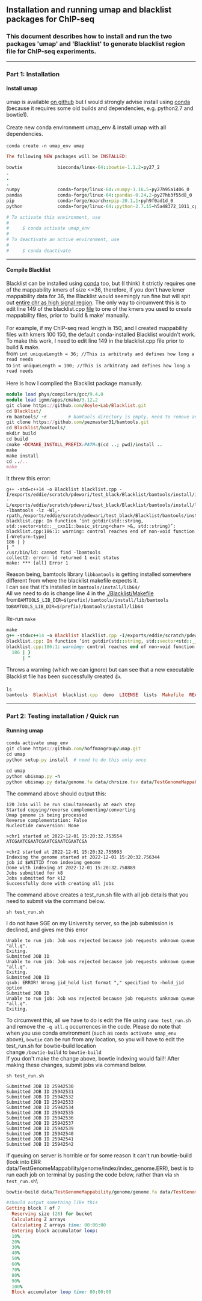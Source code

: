 ## Installation and running umap and blacklist packages for ChIP-seq

### This document describes how to install and run the two packages 'umap' and 'Blacklist' to generate blacklist region file for ChIP-seq experiments.

---

### Part 1: Installation

#### Install umap
umap is available [on github](https://github.com/hoffmangroup/umap) but I would strongly advise install using [conda](https://anaconda.org/bioconda/umap) (because it requires some old builds and dependencies, e.g. python2.7 and bowtie1).
\
\
Create new conda environment umap_env & install umap with all dependencies.
\
\
`conda create -n umap_env umap`

```ruby
The following NEW packages will be INSTALLED:

bowtie             bioconda/linux-64::bowtie-1.1.2-py27_2
.
.
.
numpy              conda-forge/linux-64::numpy-1.16.5-py27h95a1406_0
pandas             conda-forge/linux-64::pandas-0.24.2-py27hb3f55d8_0
pip                conda-forge/noarch::pip-20.1.1-pyh9f0ad1d_0
python             conda-forge/linux-64::python-2.7.15-h5a48372_1011_cpython

# To activate this environment, use
#
#     $ conda activate umap_env
#
# To deactivate an active environment, use
#
#     $ conda deactivate

```
---

#### Compile Blacklist
Blacklist can be installed using [conda](https://anaconda.org/bioconda/encode-blacklist) too, but (I think) it strictly requires one of the mappability kmers  of size <=36, therefore, if you don't have kmer mappability data for 36, the Blacklist would seemingly run fine but will spit out [entire chr as high signal region](https://github.com/Boyle-Lab/Blacklist/issues/32). The only way to circumvent this is to edit line 149 of the blacklist.cpp [file](https://github.com/Boyle-Lab/Blacklist/blob/master/blacklist.cpp) to one of the kmers you used to create mappability files, prior to 'build & make' manually.
\
\
For example, if my ChIP-seq read length is 150, and I created mappability files with kmers 100 150, the default conda-installed Blacklist wouldn't work. To make this work, I need to edit line 149 in the blacklist.cpp file prior to build & make.\
from `int uniqueLength = 36; //This is arbitraty and defines how long a read needs`\
to `int uniqueLength = 100; //This is arbitraty and defines how long a read needs`
\
\
Here is how I compiled the Blacklist package manually.
```ruby
module load phys/compilers/gcc/9.4.0
module load igmm/apps/cmake/3.12.2
git clone https://github.com/Boyle-Lab/Blacklist.git
cd Blacklist/
rm bamtools/ -r        # bamtools directory is empty, need to remove and clone it afresh
git clone https://github.com/pezmaster31/bamtools.git
cd Blacklist/bamtools/
mkdir build
cd build
cmake -DCMAKE_INSTALL_PREFIX:PATH=$(cd ..; pwd)/install ..
make
make install
cd ../..
make
```
It threw this error:
```
g++ -std=c++14 -o Blacklist blacklist.cpp -I/exports/eddie/scratch/pdewari/test_black/Blacklist/bamtools/install/include/bamtools -L/exports/eddie/scratch/pdewari/test_black/Blacklist/bamtools/install/lib/bamtools -lbamtools -lz -Wl,-rpath,/exports/eddie/scratch/pdewari/test_black/Blacklist/bamtools/install/lib/bamtools
blacklist.cpp: In function ‘int getdir(std::string, std::vector<std::__cxx11::basic_string<char> >&, std::string)’:
blacklist.cpp:186:1: warning: control reaches end of non-void function [-Wreturn-type]
186 | }
| ^
/usr/bin/ld: cannot find -lbamtools
collect2: error: ld returned 1 exit status
make: *** [all] Error 1
```
Reason being, bamtools library `libbamtools` is getting installed somewhere different from where the blacklist makefile expects it.\
I can see that it's installed in `bamtools/install/lib64/`\
All we need to do is change line 4 in the [./Blacklist/Makefile](https://github.com/Boyle-Lab/Blacklist/blob/master/Makefile)\
from`BAMTOOLS_LIB_DIR=$(prefix)/bamtools/install/lib/bamtools`\
to`BAMTOOLS_LIB_DIR=$(prefix)/bamtools/install/lib64`\
\
Re-run `make`
```ruby
make
g++ -std=c++14 -o Blacklist blacklist.cpp -I/exports/eddie/scratch/pdewari/test_black/Blacklist/bamtools/install/include/bamtools -L/exports/eddie/scratch/pdewari/test_black/Blacklist/bamtools/install/lib64 -lbamtools -lz -Wl,-rpath,/exports/eddie/scratch/pdewari/test_black/Blacklist/bamtools/install/lib64
blacklist.cpp: In function ‘int getdir(std::string, std::vector<std::__cxx11::basic_string<char> >&, std::string)’:
blacklist.cpp:186:1: warning: control reaches end of non-void function [-Wreturn-type]
  186 | }
      | ^ 
```
Throws a warning (which we can ignore) but can see that a new executable Blacklist file has been successfully created :+1:.
```ruby
ls
bamtools  Blacklist  blacklist.cpp  demo  LICENSE  lists  Makefile  README.md

```

---


### Part 2: Testing installation / Quick run

#### Running umap

```ruby
conda activate umap_env
git clone https://github.com/hoffmangroup/umap.git
cd umap
python setup.py install  # need to do this only once

cd umap
python ubismap.py -h
python ubismap.py data/genome.fa data/chrsize.tsv data/TestGenomeMappability all.q $BOWTIEDIR/bowtie-build --kmer 8 12 -write_script test_run.sh
```
The command above should output this:
```
120 Jobs will be run simultaneously at each step
Started copying/reverse complementing/converting
Umap genome is being processed
Reverse complementation: False
Nucleotide conversion: None

>chr1 started at 2022-12-01 15:20:32.753554
ATCGAATCGAATCGAATCGAATCGAATCGA

>chr2 started at 2022-12-01 15:20:32.755993
Indexing the genome started at 2022-12-01 15:20:32.756344
job id $WAITID from indexing genome
Done with indexing at 2022-12-01 15:20:32.758889
Jobs submitted for k8
Jobs submitted for k12
Successfully done with creating all jobs
```
The command above creates a test_run.sh file with all job details that you need to submit via the command below.
```
sh test_run.sh
```
I do not have SGE on my University server, so the job submission is declined, and gives me this error
```
Unable to run job: Job was rejected because job requests unknown queue "all.q".
Exiting.
Submitted JOB ID 
Unable to run job: Job was rejected because job requests unknown queue "all.q".
Exiting.
Submitted JOB ID 
qsub: ERROR! Wrong jid_hold list format "," specified to -hold_jid option
Submitted JOB ID 
Unable to run job: Job was rejected because job requests unknown queue "all.q".
Exiting.
```
To circumvent this, all we have to do is edit the file using `nano test_run.sh` and remove the `-q all.q` occurrences in the code.
Please do note that when you use conda environment (such as `conda activate umap_env` above), `bowtie` can be run from any location, so you will have to edit the test_run.sh for bowtie-build location\
change `/bowtie-build` to `bowtie-build`\
If you don't make the change above, bowtie indexing would fail!! After making these changes, submit jobs via command below.
```
sh test_run.sh

Submitted JOB ID 25942530
Submitted JOB ID 25942531
Submitted JOB ID 25942532
Submitted JOB ID 25942533
Submitted JOB ID 25942534
Submitted JOB ID 25942535
Submitted JOB ID 25942536
Submitted JOB ID 25942537
Submitted JOB ID 25942539
Submitted JOB ID 25942540
Submitted JOB ID 25942541
Submitted JOB ID 25942542
```
If queuing on server is horrible or for some reason it can't run bowtie-build (look into ERR data/TestGenomeMappability/genome/index/index_genome.ERR), best is to run each job on terminal by pasting the code below, rather than via `sh test_run.sh`\

```ruby
bowtie-build data/TestGenomeMappability/genome/genome.fa data/TestGenomeMappability/genome/Umap_bowtie.ind

#should output something like this
Getting block 7 of 7
  Reserving size (28) for bucket
  Calculating Z arrays
  Calculating Z arrays time: 00:00:00
  Entering block accumulator loop:
  10%
  20%
  30%
  40%
  50%
  60%
  70%
  80%
  90%
  100%
  Block accumulator loop time: 00:00:00
```
